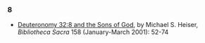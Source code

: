 ### 8

-   [Deuteronomy 32:8 and the Sons of God](http://faculty.gordon.edu/hu/bi/Ted_Hildebrandt/OTeSources/05-Deuteronomy/Text/Articles/Heiser-Deut32-BS.htm),
    by Michael S. Heiser, *Bibliotheca Sacra* 158 (January-March 2001):
    52-74



